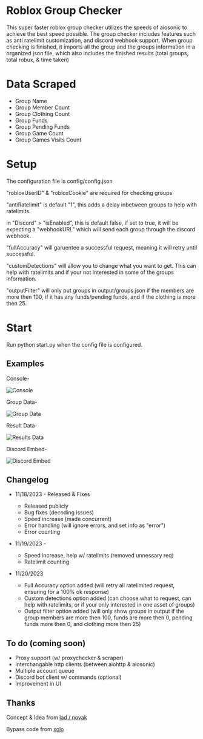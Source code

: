 
# Roblox Group Checker

This super faster roblox group checker utilizes the speeds of aiosonic to achieve the best speed possible. The group checker includes features such as anti ratelimit customization, and discord webhook support. When group checking is finished, it imports all the group and the groups information in a organized json file, which also includes the finished results (total groups, total robux, & time taken)


# Data Scraped
- Group Name
- Group Member Count
- Group Clothing Count
- Group Funds
- Group Pending Funds
- Group Game Count
- Group Games Visits Count

# Setup

The configuration file is config/config.json

"robloxUserID" & "robloxCookie" are required for checking groups

"antiRatelimit" is default "1", this adds a delay inbetween groups to help with ratelimits. 

in "Discord" > "isEnabled", this is default false, if set to true, it will be expecting a "webhookURL" which will send each group through the discord webhook. 

"fullAccuracy" will garuentee a successful request, meaning it will retry until successful. 

"customDetections" will allow you to change what you want to get. This can help with ratelimits and if your not interested in some of the groups information. 

"outputFilter" will only put groups in output/groups.json if the members are more then 100, if it has any funds/pending funds, and if the clothing is more then 25. 

# Start

Run python start.py when the config file is configured.






## Examples
Console-

![Console](https://cdn.discordapp.com/attachments/1172623368994955354/1175634122379632670/image.png?ex=656bf199&is=65597c99&hm=dd9d1470191b507aa24def8b960b3e6b00f0bd7d093924491a3bcd7d5ac830f2&)

Group Data-

![Group Data](https://cdn.discordapp.com/attachments/1172623368994955354/1175634284439158845/image.png?ex=656bf1bf&is=65597cbf&hm=24444279b9fa7fae8f9c665323dc7afe7569aa4de9a2504050e97f8036b405e9&)

Result Data-

![Results Data](https://cdn.discordapp.com/attachments/1172623368994955354/1175645379044311091/image.png?ex=656bfc14&is=65598714&hm=3cc7d8acd084a269be65ef9bdd4197d91ca0503c60bf6d2fbd2b3329b4df4e3c&)

Discord Embed-

![Discord Embed](https://cdn.discordapp.com/attachments/1172623368994955354/1175633667209560174/image.png?ex=656bf12c&is=65597c2c&hm=611843008b6fe4c3d1df5dca43f9b912c6d3ad19ee363e499a600963730df6be&)


##  Changelog

+ 11/18/2023 - Released & Fixes
  - Released publicly
  - Bug fixes (decoding issues)
  - Speed increase (made concurrent)
  - Error handling (will ignore errors, and set info as "error")
  - Error counting

+ 11/19/2023 - 
  - Speed increase, help w/ ratelimits (removed unnessary req)
  - Ratelimit counting
 
+ 11/20/2023
   - Full Accuracy option added (will retry all ratelimited request, ensuring for a 100% ok response)
   - Custom detections option added (can choose what to request, can help with ratelimits, or if your only interested in one asset of groups)
   - Output filter option added (will only show groups in output if the group members are more then 100, funds are more then 0, pending funds more then 0, and clothing more then 25)


## To do (coming soon) 

+ Proxy support (w/ proxychecker & scraper)
+ Interchangable http clients (between aiohttp & aiosonic)
+ Multiple account queue
+ Discord bot client w/ commands (optional)
+ Improvement in UI


## Thanks

Concept & Idea from [lad / novak](https://github.com/ladiscool)

Bypass code from [xolo](https://github.com/efenatuyo)
